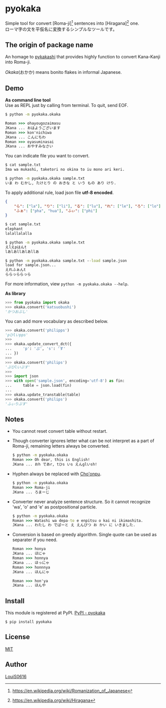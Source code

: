 pyokaka
===
Simple tool for convert [Roma-ji][^1] sentences into [Hiragana][^2] one.\
ローマ字の文を平仮名に変換するシンプルなツールです。

## The origin of package name

An homage to [pykakashi](https://pypi.org/project/pykakasi/) that provides highly function to convert Kana-Kanji into Roma-ji.

_Okaka_(おかか) means bonito flakes in informal Japanese.

[^1]: https://en.wikipedia.org/wiki/Romanization_of_Japanese
[^2]: https://en.wikipedia.org/wiki/Hiragana

## Demo

**As command line tool**\
Use as REPL just by calling from terminal. To quit, send EOF.
```cmd
$ python -m pyokaka.okaka

Roman >>> ohayougozaimasu
JKana ... おはようございます
Roman >>> kon'nichiwa
JKana ... こんにちわ
Roman >>> oyasuminasai
JKana ... おやすみなさい
```

You can indicate file you want to convert.
```cmd
$ cat sample.txt
Ima wa mukashi, taketori no okina to iu mono ari keri.

$ python -m pyokaka.okaka sample.txt
いま わ むかし, たけとり の おきな と いう もの あり けり.
```

To apply additional rule, load json file **utf-8 encoded**.
```json:sample.json
{
    "ら": ["la"], "り": ["li"], "る": ["lu"], "れ": ["le"], "ろ": ["lo"],
    "ふぁ": ["pha", "hua"], "ふぃ": ["phi"]
}
```

```cmd
$ cat sample.txt
elephant
lalallalalla

$ python -m pyokaka.okaka sample.txt
えlえpはんt
lあlあllあlあllあ

$ python -m pyokaka.okaka sample.txt --load sample.json
load for sample.json...
えれふぁんt
ららっららっら
```

For more information, view `python -m pyokaka.okaka --help`.

**As library**
```python
>>> from pyokaka import okaka
>>> okaka.convert('katsuobushi')
'かつおぶし'
```

You can add more vocabulary as described below.
```python
>>> okaka.convert('philipps')
'pひlいpps'
>>>
>>> okaka.update_convert_dct({
...     'p': 'ぷ', 's': 'す'
... })
>>>
>>> okaka.convert('philips')
'ぷひlいぷす'
>>>
>>> import json
>>> with open('sample.json', encoding='utf-8') as fin:
...     table = json.load(fin)
...
>>> okaka.update_transtable(table)
>>> okaka.convert('philips')
'ふぃりぷす'
```

## Notes

- You cannot reset convert table without restart.
- Though converter ignores letter what can be not interpret as a part of Roma-ji, remaining letters always be converted.
    ```cmd
    $ python -m pyokaka.okaka
    Roman >>> Oh dear, this is English!
    JKana ... おh であr, tひs いs えんglいsh!
    ```

- Hyphen always be replaced with [Cho'onpu](https://en.wikipedia.org/wiki/Ch%C5%8Donpu).
    ```cmd
    $ python -m pyokaka.okaka
    Roman >>> Roma-ji
    JKana ... ろまーじ
    ```

- Converter never analyze sentence structure. So it cannot recognize 'wa', 'o' and 'e' as postpositional particle.
    ```cmd
    $ python -m pyokaka.okaka
    Roman >>> Watashi wa depa-to e enpitsu o kai ni ikimashita.
    JKana ... わたし わ でぱーと え えんぴつ お かい に いきました.
    ```

- Conversion is based on greedy algorithm. Single quote can be used as separater if you need.
    ```cmd
    Roman >>> honya
    JKana ... ほにゃ
    Roman >>> honnya
    JKana ... ほっにゃ
    Roman >>> honnnya
    JKana ... ほんにゃ

    Roman >>> hon'ya
    JKana ... ほんや
    ```

## Install

This module is registered at PyPI. [PyPI - pyokaka](https://pypi.org/project/pyokaka/)

```
$ pip install pyokaka
```

## License
[MIT](https://github.com/LouiS0616/brainbite/blob/master/LICENSE)

## Author
[LouiS0616](https://github.com/LouiS0616)
